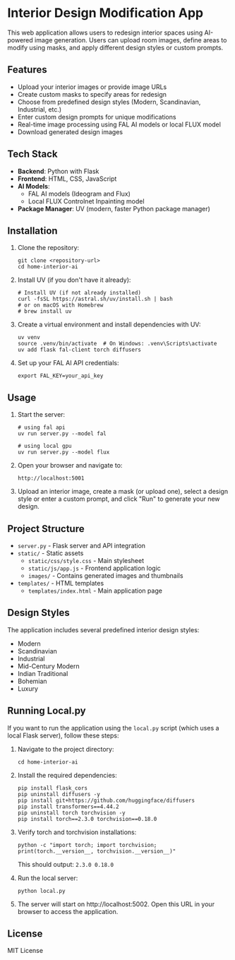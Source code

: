 # Interior Design Modification App

This web application allows users to redesign interior spaces using AI-powered image generation. Users can upload room images, define areas to modify using masks, and apply different design styles or custom prompts.

## Features

- Upload your interior images or provide image URLs
- Create custom masks to specify areas for redesign
- Choose from predefined design styles (Modern, Scandinavian, Industrial, etc.)
- Enter custom design prompts for unique modifications
- Real-time image processing using FAL AI models or local FLUX model
- Download generated design images

## Tech Stack

- **Backend**: Python with Flask
- **Frontend**: HTML, CSS, JavaScript
- **AI Models**: 
  - FAL AI models (Ideogram and Flux)
  - Local FLUX Controlnet Inpainting model
- **Package Manager**: UV (modern, faster Python package manager)

## Installation

1. Clone the repository:
   ```
   git clone <repository-url>
   cd home-interior-ai
   ```

2. Install UV (if you don't have it already):
   ```
   # Install UV (if not already installed)
   curl -fsSL https://astral.sh/uv/install.sh | bash
   # or on macOS with Homebrew
   # brew install uv
   ```

3. Create a virtual environment and install dependencies with UV:
   ```
   uv venv
   source .venv/bin/activate  # On Windows: .venv\Scripts\activate
   uv add flask fal-client torch diffusers
   ```

4. Set up your FAL AI API credentials:
   ```
   export FAL_KEY=your_api_key
   ```

## Usage

1. Start the server:
   ```
   # using fal api 
   uv run server.py --model fal
   ```

   ```
   # using local gpu
   uv run server.py --model flux
   ```

2. Open your browser and navigate to:
   ```
   http://localhost:5001
   ```

3. Upload an interior image, create a mask (or upload one), select a design style or enter a custom prompt, and click "Run" to generate your new design.

## Project Structure

- `server.py` - Flask server and API integration
- `static/` - Static assets
  - `static/css/style.css` - Main stylesheet
  - `static/js/app.js` - Frontend application logic
  - `images/` - Contains generated images and thumbnails
- `templates/` - HTML templates
  - `templates/index.html` - Main application page

## Design Styles

The application includes several predefined interior design styles:
- Modern
- Scandinavian
- Industrial
- Mid-Century Modern
- Indian Traditional
- Bohemian
- Luxury

## Running Local.py

If you want to run the application using the `local.py` script (which uses a local Flask server), follow these steps:

1. Navigate to the project directory:
   ```
   cd home-interior-ai
   ```

2. Install the required dependencies:
   ```
   pip install flask_cors
   pip uninstall diffusers -y
   pip install git+https://github.com/huggingface/diffusers
   pip install transformers==4.44.2
   pip uninstall torch torchvision -y
   pip install torch==2.3.0 torchvision==0.18.0
   ```

3. Verify torch and torchvision installations:
   ```
   python -c "import torch; import torchvision; print(torch.__version__, torchvision.__version__)"
   ```
   This should output: `2.3.0 0.18.0`

4. Run the local server:
   ```
   python local.py
   ```

5. The server will start on http://localhost:5002. Open this URL in your browser to access the application.

## License

MIT License

